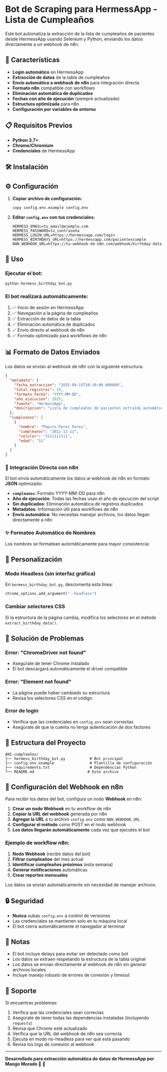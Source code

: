 # Bot de Scraping para HermessApp - Lista de Cumpleaños

Este bot automatiza la extracción de la lista de cumpleaños de pacientes desde HermessApp usando Selenium y Python, enviando los datos directamente a un webhook de n8n.

## 🚀 Características

- **Login automático** en HermessApp
- **Extracción de datos** de la tabla de cumpleaños
- **Envío automático a webhook de n8n** para integración directa
- **Formato n8n** compatible con workflows
- **Eliminación automática de duplicados**
- **Fechas con año de ejecución** (siempre actualizado)
- **Estructura optimizada** para n8n
- **Configuración por variables de entorno**

## 📋 Requisitos Previos

- **Python 3.7+**
- **Chrome/Chromium**
- **Credenciales** de HermessApp

## 🛠️ Instalación


## ⚙️ Configuración

1. **Copiar archivo de configuración:**
   ```bash
   copy config.env.example config.env
   ```

2. **Editar `config.env` con tus credenciales:**
   ```env
   HERMESS_EMAIL=tu_email@ejemplo.com
   HERMESS_PASSWORD=tu_contraseña
   HERMESS_LOGIN_URL=https://hermessapp.com/login
   HERMESS_BIRTHDAYS_URL=https://hermessapp.com/pacientescumple
   N8N_WEBHOOK_URL=https://tu-webhook-de-n8n.com/webhook/birthday-data
   ```

## 🚀 Uso

### Ejecutar el bot:
```bash
python hermess_birthday_bot.py
```

### El bot realizará automáticamente:
1. ✅ Inicio de sesión en HermessApp
2. ✅ Navegación a la página de cumpleaños
3. ✅ Extracción de datos de la tabla
4. ✅ Eliminación automática de duplicados
5. ✅ Envío directo al webhook de n8n
6. ✅ Formato optimizado para workflows de n8n

## 📊 Formato de Datos Enviados

Los datos se envían al webhook de n8n con la siguiente estructura:

```json
{
  "metadata": {
    "fecha_extraccion": "2025-09-15T10:30:00.000000",
    "total_registros": 19,
    "formato_fecha": "YYYY-MM-DD",
    "año_ejecucion": 2025,
    "fuente": "HermessApp",
    "descripcion": "Lista de cumpleaños de pacientes extraída automáticamente"
  },
  "cumpleanos": [
    {
      "nombre": "Pepito Perez Perez",
      "cumpleanos": "2011-11-11",
      "celular": "3111111111",
      "edad": "11"
    }
  ]
}
```

### 🔄 **Integración Directa con n8n**

El bot envía automáticamente los datos al webhook de n8n en formato **JSON** optimizado:

- **`cumpleanos`**: Formato YYYY-MM-DD para n8n
- **Año de ejecución**: Todas las fechas usan el año de ejecución del script
- **Sin duplicados**: Eliminación automática de registros duplicados
- **Metadatos**: Información útil para workflows de n8n
- **Envío automático**: No necesitas manejar archivos, los datos llegan directamente a n8n

### ✨ **Formateo Automático de Nombres**

Los nombres se formatean automáticamente para mayor consistencia:

## 🔧 Personalización

### Modo Headless (sin interfaz gráfica)
En `hermess_birthday_bot.py`, descomenta esta línea:
```python
chrome_options.add_argument("--headless")
```

### Cambiar selectores CSS
Si la estructura de la página cambia, modifica los selectores en el método `extract_birthday_data()`.

## 🐛 Solución de Problemas

### Error: "ChromeDriver not found"
- Asegúrate de tener Chrome instalado
- El bot descargará automáticamente el driver compatible

### Error: "Element not found"
- La página puede haber cambiado su estructura
- Revisa los selectores CSS en el código

### Error de login
- Verifica que las credenciales en `config.env` sean correctas
- Asegúrate de que la cuenta no tenga autenticación de dos factores

## 📁 Estructura del Proyecto

```
ANI-cumpleaños/
├── hermess_birthday_bot.py           # Bot principal
├── config.env.example                # Plantilla de configuración
├── requirements.txt                  # Dependencias Python
└── README.md                        # Este archivo
```

## 🎯 **Configuración del Webhook en n8n**

Para recibir los datos del bot, configura un nodo **Webhook** en n8n:

1. **Crear un nodo Webhook** en tu workflow de n8n
2. **Copiar la URL del webhook** generada por n8n
3. **Agregar la URL** a tu archivo `config.env` como `N8N_WEBHOOK_URL`
4. **Configurar el método** como POST en el nodo webhook
5. **Los datos llegarán automáticamente** cada vez que ejecutes el bot

### Ejemplo de workflow n8n:
1. **Nodo Webhook** (recibe datos del bot)
2. **Filtrar cumpleaños** del mes actual
3. **Identificar cumpleaños próximos** (esta semana)
4. **Generar notificaciones** automáticas
5. **Crear reportes mensuales**

Los datos se envían automáticamente sin necesidad de manejar archivos.

## 🔒 Seguridad

- **Nunca** subas `config.env` a control de versiones
- Las credenciales se mantienen solo en tu máquina local
- El bot cierra automáticamente el navegador al terminar

## 📝 Notas

- El bot incluye delays para evitar ser detectado como bot
- Los datos se extraen respetando la estructura de la tabla original
- Los datos se envían directamente al webhook de n8n sin generar archivos locales
- Incluye manejo robusto de errores de conexión y timeout

## 🤝 Soporte

Si encuentras problemas:
1. Verifica que las credenciales sean correctas
2. Asegúrate de tener todas las dependencias instaladas (incluyendo `requests`)
3. Revisa que Chrome esté actualizado
4. Verifica que la URL del webhook de n8n sea correcta
5. Ejecuta en modo no-headless para ver qué está pasando
6. Revisa los logs de conexión al webhook

---

**Desarrollado para extracción automática de datos de HermessApp por Mango Morado 💜** 🎂